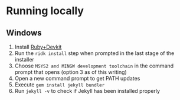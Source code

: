 # Running locally

## Windows

1. Install [Ruby+Devkit](https://rubyinstaller.org/downloads/)
2. Run the `ridk install` step when prompted in the last stage of the installer
3. Choose `MSYS2 and MINGW development toolchain` in the command prompt that opens (option 3 as of this writing)
4. Open a new command prompt to get PATH updates
5. Execute `gem install jekyll bundler`
6. Run `jekyll -v` to check if Jekyll has been installed properly
